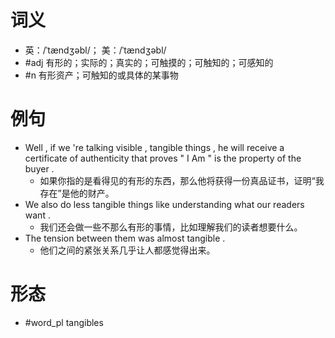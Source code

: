# 词义
- 英：/ˈtændʒəbl/； 美：/ˈtændʒəbl/
- #adj 有形的；实际的；真实的；可触摸的；可触知的；可感知的
- #n 有形资产；可触知的或具体的某事物
# 例句
- Well , if we 're talking visible , tangible things , he will receive a certificate of authenticity that proves " I Am " is the property of the buyer .
	- 如果你指的是看得见的有形的东西，那么他将获得一份真品证书，证明“我存在”是他的财产。
- We also do less tangible things like understanding what our readers want .
	- 我们还会做一些不那么有形的事情，比如理解我们的读者想要什么。
- The tension between them was almost tangible .
	- 他们之间的紧张关系几乎让人都感觉得出来。
# 形态
- #word_pl tangibles
